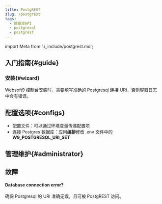 ```yaml
---
title: PostgREST
slug: /postgrest
tags:
  - 数据库API
  - postgresql
  - postgrest
---
```


import Meta from './_include/postgrest.md';

<Meta name="meta" />

## 入门指南{#guide}

### 安装{#wizard}

Websoft9 控制台安装时，需要填写准确的 Postgresql 连接 URI，否则容器日志中会有错误。 

## 配置选项{#configs}

- 配置文件：可以通过环境变量传递配置项
- 连接 Postgres 数据库：应用**编排**修改 .env 文件中的 **W9_POSTGRESQL_URI_SET**


## 管理维护{#administrator}


## 故障

#### Database connection error?

确保 Postgresql 的 URI 准确无误，且可被 PostgREST 访问。  


